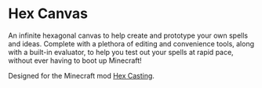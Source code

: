 # Hex Canvas

An infinite hexagonal canvas to help create and prototype your own spells and ideas. Complete with a plethora of editing and convenience tools, along with a built-in evaluator, to help you test out your spells at rapid pace, without ever having to boot up Minecraft!

Designed for the Minecraft mod [Hex Casting](https://github.com/gamma-delta/HexMod).